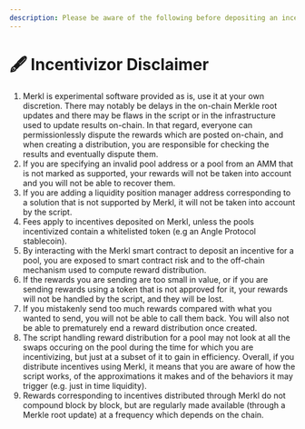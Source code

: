 ```yaml
---
description: Please be aware of the following before depositing an incentive on Merkl
---
```


# 🖋 Incentivizor Disclaimer

1. Merkl is experimental software provided as is, use it at your own discretion. There may notably be delays in the on-chain Merkle root updates and there may be flaws in the script or in the infrastructure used to update results on-chain. In that regard, everyone can permissionlessly dispute the rewards which are posted on-chain, and when creating a distribution, you are responsible for checking the results and eventually dispute them.
2. If you are specifying an invalid pool address or a pool from an AMM that is not marked as supported, your rewards will not be taken into account and you will not be able to recover them.
3. If you are adding a liquidity position manager address corresponding to a solution that is not supported by Merkl, it will not be taken into account by the script.
4. Fees apply to incentives deposited on Merkl, unless the pools incentivized contain a whitelisted token (e.g an Angle Protocol stablecoin).
5. By interacting with the Merkl smart contract to deposit an incentive for a pool, you are exposed to smart contract risk and to the off-chain mechanism used to compute reward distribution.
6. If the rewards you are sending are too small in value, or if you are sending rewards using a token that is not approved for it, your rewards will not be handled by the script, and they will be lost.
7. If you mistakenly send too much rewards compared with what you wanted to send, you will not be able to call them back. You will also not be able to prematurely end a reward distribution once created.
8. The script handling reward distribution for a pool may not look at all the swaps occuring on the pool during the time for which you are incentivizing, but just at a subset of it to gain in efficiency. Overall, if you distribute incentives using Merkl, it means that you are aware of how the script works, of the approximations it makes and of the behaviors it may trigger (e.g. just in time liquidity).
9. Rewards corresponding to incentives distributed through Merkl do not compound block by block, but are regularly made available (through a Merkle root update) at a frequency which depends on the chain.
